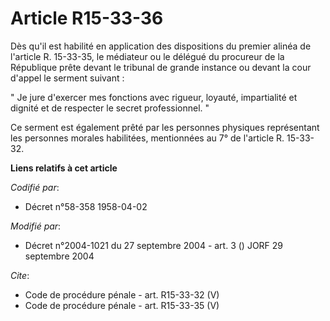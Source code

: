 # Article R15-33-36

Dès qu'il est habilité en application des dispositions du premier alinéa de l'article R. 15-33-35, le médiateur ou le délégué
du procureur de la République prête devant le tribunal de grande instance ou devant la cour d'appel le serment suivant : 

" Je jure d'exercer mes fonctions avec rigueur, loyauté, impartialité et dignité et de respecter le secret professionnel. " 

Ce serment est également prêté par les personnes physiques représentant les personnes morales habilitées, mentionnées au 7°
de l'article R. 15-33-32.

**Liens relatifs à cet article**

_Codifié par_:

  - Décret n°58-358 1958-04-02

_Modifié par_:

  - Décret n°2004-1021 du 27 septembre 2004 - art. 3 () JORF 29 septembre 2004

_Cite_:

  - Code de procédure pénale - art. R15-33-32 (V)
  - Code de procédure pénale - art. R15-33-35 (V)
